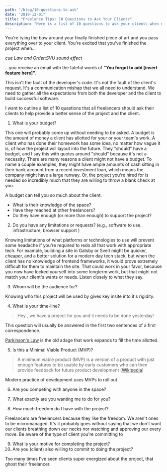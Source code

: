```yaml
---
path: "/blog/10-questions-to-ask"
date: "2019-12-01"
title: "Freelance Tips: 10 Questions to Ask Your Clients"
description: "Here is a list of 10 questions to ask your clients when developing software."
---
```


You're tying the bow around your finally finished piece of art and you pass
everything over to your client. You're excited that you've finished the project
when...

*cue Law and Order:SVU sound effect*

...you receive an email with the fateful words of
**"You forgot to add [insert feature here]"**.

This isn't the fault of the developer's code. It's not the fault of the client's
request. It's a communication mishap that we all need to understand.  We need to
gather all the expectations from both the developer and the client to build
successful software.

I want to outline a list of 10 questions that all freelancers should ask their
clients to help provide a better sense of the project and the client.

1) What is your budget?

This one will probably come up without needing to be asked. A budget is the amount
of money a client has allotted for your or your team's work. A client who
has done their homework has some idea, no matter how vague it is, of how the
project will layout into the future. They "should" have a budget, and I say this
with quotes around "should" because it's not a necessity. There are many reasons
a client might not have a budget. To name a couple examples, they might have
ample amounts of cash sitting in their bank account from a recent investment
loan, which means the company might have a large runway. Or, the project you're
hired for is needed so incredibly much that they are willing to throw a blank
check at you.

A budget can tell you so much about the client.
- What is their knowledge of the space?
- Have they reached at other freelancers?
- Do they have enough (or more than enough) to support the project?

2) Do you have any limitations or requests? (e.g., software to use, infrastructure, browser support )

Knowing limitations of what platforms or technologies to use will prevent some headache
if you're required to redo all that work with appropriate tech.
For example, building a site in Gatsby or Svelt might be quicker, cheaper, and
a better solution for a modern day tech stack, but when the client has no
knowledge of frontend frameworks, it would prove extremely difficult for them
to maintain the site. That could work in your favor, because you now have locked
yourself into some longterm work, but that might not match your client's wants
or needs. Listen closely to what they say.

3) Whom will be the audience for?

Knowing who this project will be used by gives key insite into it's rigidity.

4) What is your time-line?

> Hey <insert-name-here>, we have a project for you and it needs to be done yesterday!

This question will usually be answered in the first two sentences of a first
correspondence.

[Parkinson's Law](https://en.wikipedia.org/wiki/Parkinson%27s_law) is the old
adage that work expands to fill the time allotted.


5) Is this a Minimal Viable Product (MVP)?

> A minimum viable product (MVP) is a version of a product with just enough
features to be usable by early customers who can then provide feedback for
future product development ([Wikipedia](https://en.wikipedia.org/wiki/Minimum_viable_product))

Modern practice of development uses MVPs to roll out 

6) Are you competing with anyone in the space?

7) What exactly are you wanting me to do for you?


8) How much freedom do I have with the project?

Freelancers are freelancers because they like the freedom. We aren't ones to be
micromanaged. It's it probably goes without saying that we don't want our
clients breathing down our necks nor watching and approving our every move.
Be aware of the type of client you're committing to 

9) What is your motive for completing the project?
10) Are you (client) also willing to commit to doing the project?

Too many times I've seen clients super energized about the project, that ghost
their freelancer.
